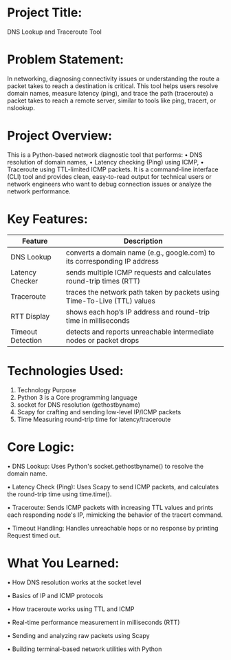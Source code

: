 # Project Title:

DNS Lookup and Traceroute Tool

# Problem Statement:

In networking, diagnosing connectivity issues or understanding the route a packet takes to
reach a destination is critical. This tool helps users resolve domain names, measure latency
(ping), and trace the path (traceroute) a packet takes to reach a remote server, similar to
tools like ping, tracert, or nslookup.

# Project Overview:

This is a Python-based network diagnostic tool that performs:
• DNS resolution of domain names,
• Latency checking (Ping) using ICMP,
• Traceroute using TTL-limited ICMP packets.
It is a command-line interface (CLI) tool and provides clean, easy-to-read output for technical
users or network engineers who want to debug connection issues or analyze the network
performance.

# Key Features:

|Feature                         | Description     |
|-------------------------------|--------------------------------|
| DNS Lookup   | converts a domain name (e.g., google.com) to its corresponding IP address |
| Latency Checker   | sends multiple ICMP requests and calculates round-trip times (RTT)  |
| Traceroute  | traces the network path taken by packets using Time-To-Live (TTL) values  |
| RTT Display  | shows each hop’s IP address and round-trip time in milliseconds     |
| Timeout Detection  | detects and reports unreachable intermediate nodes or packet drops |


# Technologies Used:

1. Technology Purpose
2. Python 3 is a Core programming language
3. socket for DNS resolution (gethostbyname)
4. Scapy for crafting and sending low-level IP/ICMP packets
5. Time Measuring round-trip time for latency/traceroute

# Core Logic:

• DNS Lookup: Uses Python's socket.gethostbyname() to resolve the domain name.

• Latency Check (Ping): Uses Scapy to send ICMP packets, and calculates the round-trip
   time using time.time().

  
• Traceroute: Sends ICMP packets with increasing TTL values and prints each
   responding node's IP, mimicking the behavior of the tracert command.
   
• Timeout Handling: Handles unreachable hops or no response by printing Request
   timed out.

# What You Learned:

• How DNS resolution works at the socket level

• Basics of IP and ICMP protocols

• How traceroute works using TTL and ICMP

• Real-time performance measurement in milliseconds (RTT)

• Sending and analyzing raw packets using Scapy

• Building terminal-based network utilities with Python
